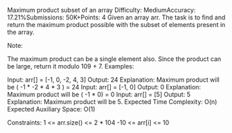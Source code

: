 Maximum product subset of an array
Difficulty: MediumAccuracy: 17.21%Submissions: 50K+Points: 4
Given an array arr. The task is to find and return the maximum product possible with the subset of elements present in the array.

Note:

The maximum product can be a single element also.
Since the product can be large, return it modulo 109 + 7.
Examples:

Input: arr[] = [-1, 0, -2, 4, 3]
Output: 24
Explanation: Maximum product will be ( -1 * -2 * 4 * 3 ) = 24
Input: arr[] = [-1, 0]
Output: 0
Explanation: Maximum product will be ( -1 * 0) = 0
Input: arr[] = [5]
Output: 5
Explanation: Maximum product will be 5.
Expected Time Complexity: O(n)
Expected Auxiliary Space: O(1)

Constraints:
1 <= arr.size() <= 2 * 104
-10 <= arr[i] <= 10